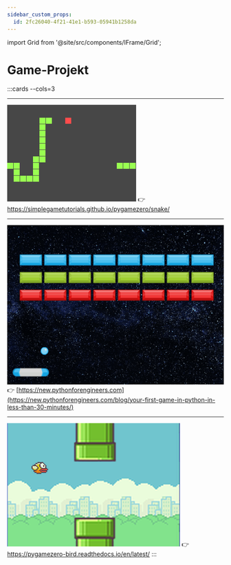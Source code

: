 ```yaml
---
sidebar_custom_props:
  id: 2fc26040-4f21-41e1-b593-05941b1258da
---
```


import Grid from '@site/src/components/IFrame/Grid';

# Game-Projekt

:::cards --cols=3
***
![Snake](images/snake.png)
👉 https://simplegametutorials.github.io/pygamezero/snake/
***
![Arcanoid](images/arcanoid.gif)
👉 [https://new.pythonforengineers.com](https://new.pythonforengineers.com/blog/your-first-game-in-python-in-less-than-30-minutes/)
***
![Flappy Bird](images/flappy.png)
👉 https://pygamezero-bird.readthedocs.io/en/latest/
:::
